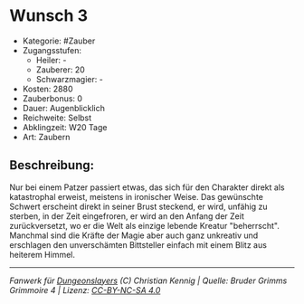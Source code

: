 # Wunsch 3

- Kategorie: #Zauber
- Zugangsstufen:
  - Heiler: -
  - Zauberer: 20
  - Schwarzmagier: -
- Kosten: 2880
- Zauberbonus: 0
- Dauer: Augenblicklich
- Reichweite: Selbst
- Abklingzeit: W20 Tage
- Art: Zaubern

## Beschreibung:

Nur bei einem Patzer passiert etwas, das sich für den Charakter direkt als katastrophal erweist, meistens in ironischer Weise. Das gewünschte Schwert erscheint direkt in seiner Brust steckend, er wird, unfähig zu sterben, in der Zeit eingefroren, er wird an den Anfang der Zeit zurückversetzt, wo er die Welt als einzige lebende Kreatur "beherrscht". Manchmal sind die Kräfte der Magie aber auch ganz unkreativ und erschlagen den unverschämten Bittsteller einfach mit einem Blitz aus heiterem Himmel.

---

_Fanwerk für [Dungeonslayers](https://www.dungeonslayers.net/) (C) Christian Kennig | Quelle: Bruder Grimms Grimmoire 4 | Lizenz: [CC-BY-NC-SA 4.0](https://creativecommons.org/licenses/by-nc-sa/4.0/deed.de)_
